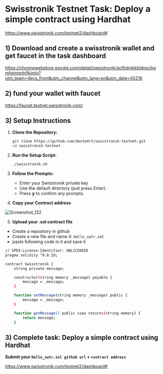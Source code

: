 # Swisstronik Testnet Task: Deploy a simple contract using Hardhat
https://www.swisstronik.com/testnet2/dashboard#

## 1) Download and create a swisstronik wallet and get faucet in the task dashboard
https://chromewebstore.google.com/detail/swisstronik/acfhdnikkbldnocbgmfginnmhjfkimjo?utm_team=devs_front&utm_channel&utm_lang=en&utm_date=45216

## 2) fund your wallet with faucet
https://faucet.testnet.swisstronik.com/

## 3) Setup Instructions

1. **Clone the Repository:**

    ```sh
    git clone https://github.com/dante4rt/swisstronik-testnet.git
    cd swisstronik-testnet
    ```

2. **Run the Setup Script:**

    ```sh
    ./swisstronik.sh
    ```

3. **Follow the Prompts:**

    - Enter your Swisstronik private key
    - Use the default directory (just press Enter).
    - Press **y** to confirm any prompts.
  
4. **Copy your Contract address**

![Screenshot_122](https://github.com/user-attachments/assets/146f84cb-c210-42bf-9066-2779e4d5e145)


5. **Upload your .sol contract file**

- Create a repository in github
- Create a new file and name it: `Hello_swtr.sol`
- paste following code in it and save it
```sh
// SPDX-License-Identifier: UNLICENSED
pragma solidity ^0.8.19;

contract Swisstronik {
    string private message;

    constructor(string memory _message) payable {
        message = _message;
    }

    function setMessage(string memory _message) public {
        message = _message;
    }

    function getMessage() public view returns(string memory) {
        return message;
    }
```
## 3) Complete task: Deploy a simple contract using Hardhat
**Submit your `Hello_swtr.sol github url` + `contract address`**

https://www.swisstronik.com/testnet2/dashboard#
